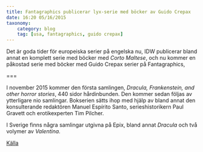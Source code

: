 ```yaml
---
title: Fantagraphics publicerar lyx-serie med böcker av Guido Crepax
date: 16:20 05/16/2015
taxonomy:
    category: blog
    tag: [usa, fantagraphics, guido crepax]
---
```


Det är goda tider för europeiska serier på engelska nu, IDW publicerar bland annat en komplett serie med böcker med _Corto Maltese_, och nu kommer en påkostad serie med böcker med Guido Crepax serier på Fantagraphics,

===

I november 2015 kommer den första samlingen,  _Dracula, Frankenstein, and other horror stories_, 440 sidor hårdinbunden. Den kommer sedan följas av ytterligare nio samlingar.  Bokserien sätts ihop med hjälp av bland annat den konsulterande redaktören Manuel Espírito Santo, serieshistorikern Paul Gravett och erotikexperten Tim Pilcher.

I Sverige finns några samlingar utgivna på Epix, bland annat _Dracula_ och två volymer av _Valentina_.

[Källa](http://fantagraphics.com/flog/fantagraphics-finds-paranormal-romance-with-guido-crepax/)
